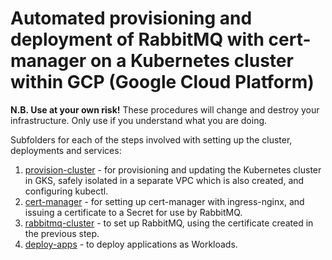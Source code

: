 # Automated provisioning and deployment of RabbitMQ with cert-manager on a Kubernetes cluster within GCP (Google Cloud Platform)

**N.B. Use at your own risk!** These procedures will change and destroy your infrastructure. Only use if you understand what you are doing.

Subfolders for each of the steps involved with setting up the cluster, deployments and services:

1. [provision-cluster](provision-cluster) - for provisioning and updating the Kubernetes cluster in GKS, safely isolated in a separate VPC which is also created, and configuring kubectl.
1. [cert-manager](cert-manager) - for setting up cert-manager with ingress-nginx, and issuing a certificate to a Secret for use by RabbitMQ.
1. [rabbitmq-cluster](rabbitmq-cluster) - to set up RabbitMQ, using the certificate created in the previous step.
1. [deploy-apps](deploy-apps) - to deploy applications as Workloads.
